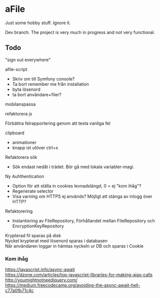 # aFile
Just some hobby stuff. Ignore it.

Dev branch. The project is very much in progress and not very functional.


## Todo
"sign out everywhere"  

afile-script  
* Skriv om till Symfony console?
* Ta bort remember me från installation
* byta lösenord   
* ta bort användare+filer?

mobilanspassa  

refaktorera js

Förbättra felrapportering genom att testa vanliga fel

clipboard  
* animationer
* knapp ist utöver ctrl+x

Refaktorera sök  
* Sök endast nedåt i trädet. Bör gå med lokala variabler-magi.

Ny Auhthentication
* Option för att ställa in cookies levnadslängd, 0 = ej "kom ihåg"?
* Regenerate selector
* Visa varning om HTTPS ej används? Möjligt att stänga av inlogg över HTTP?

Refaktorering
* Instantiering av FileRepository, Förhållandet mellan FileRepository och EncryptionKeyRepository

Krypterad fil sparas på disk  
Nyckel krypterat med lösenord sparas i databasen  
När användaren loggar in hämtas nyckeln ur DB och sparas i Cookie  

### Kom ihåg

https://javascript.info/async-await  
https://dzone.com/articles/top-javascript-libraries-for-making-ajax-calls  
http://youmightnotneedjquery.com/  
https://medium.freecodecamp.org/avoiding-the-async-await-hell-c77a0fb71c4c  
